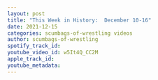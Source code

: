 ```yaml
---
layout: post
title: "This Week in History:  December 10-16"
date: 2021-12-15
categories: scumbags-of-wrestling videos
author: scumbags-of-wrestling
spotify_track_id: 
youtube_video_id: w5It4Q_CC2M
apple_track_id: 
youtube_metadata: 
---
```

